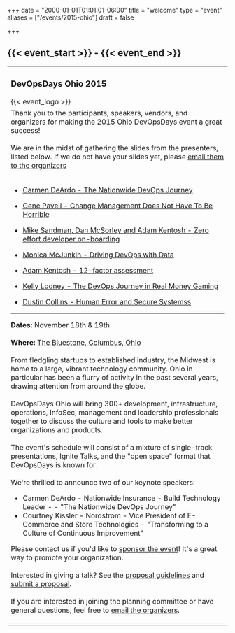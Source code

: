 +++
date = "2000-01-01T01:01:01-06:00"
title = "welcome"
type = "event"
aliases = ["/events/2015-ohio"]
draft = false

+++

## {{< event_start >}} - {{< event_end >}}

<!-- <div style="text-align:center;">
  {{< event_logo >}}
</div> -->

<table>
        <tbody><tr>
            <td>
                <h3>DevOpsDays Ohio 2015</h3>
                {{< event_logo >}}
            </td>
        </tr>
        <tr>
            <td valign="top">
                Thank you to the participants, speakers, vendors, and organizers for making the 2015 Ohio DevOpsDays
                event a
                great success!
                <br><br>
                We are in the midst of gathering the slides from the presenters, listed below. If we do not have your
                slides yet, please
                <a href="mailto:organizers-ohio-2015@devopsdays.org&#10;">email them to the
                organizers</a>
                <br>
                <br>
                <ul>
                    <li>
                        <a href="https://speakerdeck.com/devopsdaysohio/carmen-deardo-the-nationwide-devops-journey" target="_blank">Carmen DeArdo - The Nationwide DevOps Journey</a>
                    </li>
                </ul>
                <ul>
                    <li>
                        <a href="https://speakerdeck.com/devopsdaysohio/gene-pavell-change-management-does-not-have-to-be-horrible" target="_blank">Gene Pavell - Change Management Does Not Have
                            To Be Horrible</a>
                    </li>
                </ul>
                <ul>
                    <li>
                        <a href="https://docs.google.com/presentation/d/1gt1aoP_U6tx2VEzIRu2-XP4hSZIDlWgMc7wg7z2bxko/edit?usp=sharing" target="_blank">Mike
                            Sandman, Dan McSorley and Adam Kentosh - Zero effort developer on-boarding</a>
                    </li>
                </ul>
                <ul>
                    <li>
                        <a href="https://speakerdeck.com/devopsdaysohio/monica-mcjunkin-driving-devops-with-data" target="_blank">Monica McJunkin - Driving DevOps with Data</a>
                    </li>
                </ul>
                <ul>
                    <li>
                        <a href="https://speakerdeck.com/devopsdaysohio/adam-kentosh-12-factor-assessment" target="_blank">Adam Kentosh - 12-factor assessment</a>
                    </li>
                </ul>
                <ul>
                    <li>
                        <a href="http://www.slideshare.net/krlooney/devops-days-ohio" target="_blank">Kelly Looney - The DevOps Journey
                            in Real Money Gaming</a>
                    </li>
                </ul>
                <ul>
                    <li>
                        <a href="http://www.slideshare.net/DustinCollins1/human-error-and-secure-systems-devopsdays-ohio-2015" target="_blank">Dustin
                            Collins - Human Error and Secure Systemss</a>
                    </li>
                </ul>
                <hr>
                <strong>Dates:</strong> November 18th &amp; 19th
                <br><br>
                <strong>Where:</strong> <a href="./location">The Bluestone, Columbus, Ohio</a>
                <br><br>
                From fledgling startups to established industry, the Midwest is home to a large, vibrant technology
                community. Ohio in particular has been a flurry of activity in the past several years, drawing attention
                from around the globe.
                <br><br>
                DevOpsDays Ohio will bring 300+ development, infrastructure, operations, InfoSec, management and
                leadership professionals together to discuss the culture and tools to make better organizations and
                products.
                <br><br>
                The event's schedule will consist of a mixture of single-track presentations, Ignite Talks, and the
                "open space" format that DevOpsDays is known for.
                <br><br>
                We're thrilled to announce two of our keynote speakers:
                <ul>
                    <li>Carmen DeArdo - Nationwide Insurance - Build Technology Leader - - "The Nationwide DevOps
                        Journey"
                    </li>
                    <li>Courtney Kissler - Nordstrom - Vice President of E-Commerce and Store Technologies -
                        "Transforming to a Culture of Continuous Improvement"
                    </li>
                </ul>
                <!--<br/><br/>-->
                Please contact us if you'd like to <a href="./sponsor">sponsor the event</a>! It's a
                great way to promote your organization.
                <br><br>
                Interested in giving a talk? See the <a href="./propose">proposal guidelines</a> and <a href="https://devopsohiocfp.herokuapp.com">submit a proposal</a>.
                <br><br>
                If you are interested in joining the planning committee or have general questions, feel free to
                <a href="mailto:organizers-ohio-2015@devopsdays.org&#10;">email the organizers</a>.
                <br><br>
            </td>
        </tr>
    </tbody></table>
